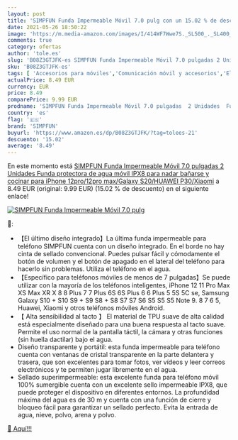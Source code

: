 ```yaml
---
layout: post
title: 'SIMPFUN Funda Impermeable Móvil 7.0 pulg con un 15.02 % de descuento'
date: 2021-05-26 18:50:22
image: 'https://m.media-amazon.com/images/I/414WF7Wwe7S._SL500_._SL400_.jpg'
comments: true
category: ofertas
author: 'tole.es'
slug: 'B08Z3GTJFK-es SIMPFUN Funda Impermeable Móvil 7.0 pulgadas 2 Unidades...'
sku: 'B08Z3GTJFK-es'
tags: [ 'Accesorios para móviles','Comunicación móvil y accesorios','Electrónica','Fundas con correa para hombro y cordón para teléfonos móviles','Fundas y carcasas para teléfonos móviles','iphone','simpfun', ]
actualPrice: 8.49 EUR
currency: EUR
price: 8.49
comparePrice: 9.99 EUR
prodname: 'SIMPFUN Funda Impermeable Móvil 7.0 pulgadas  2 Unidades  Funda protectora de agua móvil IPX8 para nadar  bañarse y cocinar  para iPhone 12pro/12pro max/Galaxy S20/HUAWEI P30/Xiaomi'
country: 'es'
flag: '🇪🇸'
brand: 'SIMPFUN'
buyurl: 'https://www.amazon.es/dp/B08Z3GTJFK/?tag=tolees-21'
descuento: '15.02'
average: '8.49'
---
```


En este momento está [SIMPFUN Funda Impermeable Móvil 7.0 pulgadas  2 Unidades  Funda protectora de agua móvil IPX8 para nadar  bañarse y cocinar  para iPhone 12pro/12pro max/Galaxy S20/HUAWEI P30/Xiaomi](https://www.amazon.es/dp/B08Z3GTJFK/?tag=tolees-21) a 8.49 EUR (original: 9.99 EUR) (15.02 %  de descuento) en el siguiente enlace!

[![SIMPFUN Funda Impermeable Móvil 7.0 pulg](https://m.media-amazon.com/images/I/414WF7Wwe7S._SL500_._SL400_.jpg)](https://www.amazon.es/dp/B08Z3GTJFK/?tag=tolees-21)

🔎:

- 【El último diseño integrado】La última funda impermeable para teléfono SIMPFUN cuenta con un diseño integrado. En el borde no hay cinta de sellado convencional. Puedes pulsar fácil y cómodamente el botón de volumen y el botón de apagado en el lateral del teléfono para hacerlo sin problemas. Utiliza el teléfono en el agua.
- 【Específico para teléfonos móviles de menos de 7 pulgadas】Se puede utilizar con la mayoría de los teléfonos inteligentes, iPhone 12 11 Pro Max XS Max XR X 8 8 Plus 7 7 Plus 6S 6S Plus 6 6 Plus 5 5S 5C se, Samsung Galaxy S10 + S10 S9 + S9 S8 + S8 S7 S7 S6 S5 S5 S5 Note 9. 8 7 6 5, Huawei, Xiaomi y otros teléfonos móviles Android.
- 【 Alta sensibilidad al tacto 】 El material de TPU suave de alta calidad está especialmente diseñado para una buena respuesta al tacto suave. Permite el uso normal de la pantalla táctil, la cámara y otras funciones (sin huella dactilar) bajo el agua.
- Diseño transparente y portátil: esta funda impermeable para teléfono cuenta con ventanas de cristal transparente en la parte delantera y trasera, que son excelentes para tomar fotos, ver vídeos y leer correos electrónicos y te permiten jugar libremente en el agua.
- Sellado superimpermeable: esta excelente funda para teléfono móvil 100% sumergible cuenta con un excelente sello impermeable IPX8, que puede proteger el dispositivo en diferentes entornos. La profundidad máxima del agua es de 30 m y cuenta con una función de cierre y bloqueo fácil para garantizar un sellado perfecto. Evita la entrada de agua, nieve, polvo, arena y polvo.

[🛒 Aquí!!!](https://www.amazon.es/dp/B08Z3GTJFK/?tag=tolees-21)
